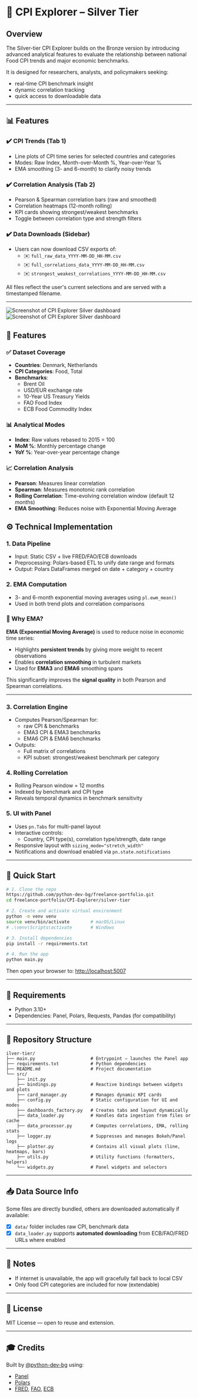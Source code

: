 # 🌟 CPI Explorer – Silver Tier

## Overview
The Silver-tier CPI Explorer builds on the Bronze version by introducing advanced analytical features to evaluate the relationship between national Food CPI trends and major economic benchmarks.

It is designed for researchers, analysts, and policymakers seeking:
- real-time CPI benchmark insight
- dynamic correlation tracking
- quick access to downloadable data

---

## 📊 Features

### ✔️ CPI Trends (Tab 1)
- Line plots of CPI time series for selected countries and categories
- Modes: Raw Index, Month-over-Month %, Year-over-Year %
- EMA smoothing (3- and 6-month) to clarify noisy trends

### ✔️ Correlation Analysis (Tab 2)
- Pearson & Spearman correlation bars (raw and smoothed)
- Correlation heatmaps (12-month rolling)
- KPI cards showing strongest/weakest benchmarks
- Toggle between correlation type and strength filters

### ✔️ Data Downloads (Sidebar)
- Users can now download CSV exports of:
  - ✉️ `full_raw_data_YYYY-MM-DD_HH-MM.csv`
  - ✉️ `full_correlations_data_YYYY-MM-DD_HH-MM.csv`
  - ✉️ `strongest_weakest_correlations_YYYY-MM-DD_HH-MM.csv`

All files reflect the user's current selections and are served with a timestamped filename.

---
![Screenshot of CPI Explorer Silver dashboard](../assets/silver-tier/silver_2.png)
![Screenshot of CPI Explorer Silver dashboard](../assets/silver-tier/silver_3.png)
## 🚀 Features

### ✅ Dataset Coverage

- **Countries**: Denmark, Netherlands
- **CPI Categories**: Food, Total
- **Benchmarks**:
  - Brent Oil
  - USD/EUR exchange rate
  - 10-Year US Treasury Yields
  - FAO Food Index
  - ECB Food Commodity Index

### 📊 Analytical Modes

- **Index**: Raw values rebased to 2015 = 100
- **MoM %**: Monthly percentage change
- **YoY %**: Year-over-year percentage change

### 📈 Correlation Analysis

- **Pearson**: Measures linear correlation
- **Spearman**: Measures monotonic rank correlation
- **Rolling Correlation**: Time-evolving correlation window (default 12 months)
- **EMA Smoothing**: Reduces noise with Exponential Moving Average


## ⚙️ Technical Implementation

### 1. Data Pipeline
- Input: Static CSV + live FRED/FAO/ECB downloads
- Preprocessing: Polars-based ETL to unify date range and formats
- Output: Polars DataFrames merged on date + category + country

### 2. EMA Computation
- 3- and 6-month exponential moving averages using `pl.ewm_mean()`
- Used in both trend plots and correlation comparisons
### 🧠 Why EMA?

**EMA (Exponential Moving Average)** is used to reduce noise in economic time series:

- Highlights **persistent trends** by giving more weight to recent observations
- Enables **correlation smoothing** in turbulent markets
- Used for **EMA3** and **EMA6** smoothing spans

This significantly improves the **signal quality** in both Pearson and Spearman correlations.

---

### 3. Correlation Engine
- Computes Pearson/Spearman for:
  - raw CPI & benchmarks
  - EMA3 CPI & EMA3 benchmarks
  - EMA6 CPI & EMA6 benchmarks
- Outputs:
  - Full matrix of correlations
  - KPI subset: strongest/weakest benchmark per category

### 4. Rolling Correlation
- Rolling Pearson window = 12 months
- Indexed by benchmark and CPI type
- Reveals temporal dynamics in benchmark sensitivity

### 5. UI with Panel
- Uses `pn.Tabs` for multi-panel layout
- Interactive controls:
  - Country, CPI type(s), correlation type/strength, date range
- Responsive layout with `sizing_mode="stretch_width"`
- Notifications and download enabled via `pn.state.notifications`

---

## 🚀 Quick Start

```bash
# 1. Clone the repo
https://github.com/python-dev-bg/freelance-portfolio.git
cd freelance-portfolio/CPI-Explorer/silver-tier

# 2. Create and activate virtual environment
python -m venv venv
source venv/bin/activate        # macOS/Linux
# .\venv\Scripts\activate       # Windows

# 3. Install dependencies
pip install -r requirements.txt

# 4. Run the app
python main.py
```

Then open your browser to: [http://localhost:5007](http://localhost:5007)

---

## 📄 Requirements
- Python 3.10+
- Dependencies: Panel, Polars, Requests, Pandas (for compatibility)

---

## 🔗 Repository Structure
```
ilver-tier/
├── main.py                     # Entrypoint — launches the Panel app
├── requirements.txt            # Python dependencies
├── README.md                   # Project documentation
└── src/
    ├── init.py
    ├── bindings.py             # Reactive bindings between widgets and plots
    ├── card_manager.py         # Manages dynamic KPI cards
    ├── config.py               # Static configuration for UI and modes
    ├── dashboards_factory.py   # Creates tabs and layout dynamically
    ├── data_loader.py          # Handles data ingestion from files or cache
    ├── data_processor.py       # Computes correlations, EMA, rolling stats
    ├── logger.py               # Suppresses and manages Bokeh/Panel logs
    ├── plotter.py              # Contains all visual plots (line, heatmaps, bars)
    ├── utils.py                # Utility functions (formatters, helpers)
    └── widgets.py              # Panel widgets and selectors
```

---
## 📥 Data Source Info

Some files are directly bundled, others are downloaded automatically if available:

- [x] `data/` folder includes raw CPI, benchmark data
- [x] `data_loader.py` supports **automated downloading** from ECB/FAO/FRED URLs where enabled

---


## 🚨 Notes
- If internet is unavailable, the app will gracefully fall back to local CSV
- Only food CPI categories are included for now (extendable)

---

## 📗 License
MIT License — open to reuse and extension.

---

## 🎓 Credits
Built by [@python-dev-bg](https://github.com/python-dev-bg) using:
- [Panel](https://panel.holoviz.org/)
- [Polars](https://pola.rs/)
- [FRED](https://fred.stlouisfed.org/), [FAO](https://www.fao.org), [ECB](https://www.ecb.europa.eu/)

